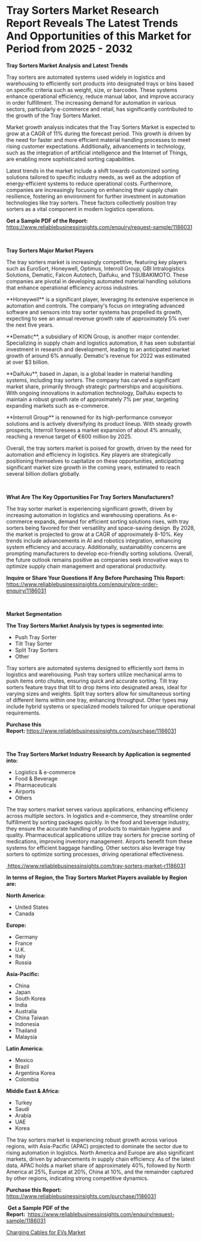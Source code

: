 <p><h1>Tray Sorters Market Research Report Reveals The Latest Trends And Opportunities of this Market for Period from 2025 - 2032</h1></p><p><strong>Tray Sorters Market Analysis and Latest Trends</strong></p>
<p><p>Tray sorters are automated systems used widely in logistics and warehousing to efficiently sort products into designated trays or bins based on specific criteria such as weight, size, or barcodes. These systems enhance operational efficiency, reduce manual labor, and improve accuracy in order fulfillment. The increasing demand for automation in various sectors, particularly e-commerce and retail, has significantly contributed to the growth of the Tray Sorters Market.</p><p>Market growth analysis indicates that the Tray Sorters Market is expected to grow at a CAGR of 11% during the forecast period. This growth is driven by the need for faster and more efficient material handling processes to meet rising customer expectations. Additionally, advancements in technology, such as the integration of artificial intelligence and the Internet of Things, are enabling more sophisticated sorting capabilities.</p><p>Latest trends in the market include a shift towards customized sorting solutions tailored to specific industry needs, as well as the adoption of energy-efficient systems to reduce operational costs. Furthermore, companies are increasingly focusing on enhancing their supply chain resilience, fostering an environment for further investment in automation technologies like tray sorters. These factors collectively position tray sorters as a vital component in modern logistics operations.</p></p>
<p><strong>Get a Sample PDF of the Report:&nbsp;</strong> <a href="https://www.reliablebusinessinsights.com/enquiry/request-sample/1186031?utm_campaign=1117&utm_medium=2&utm_source=Github&utm_content=ia&utm_term=11012025&utm_id=tray-sorters">https://www.reliablebusinessinsights.com/enquiry/request-sample/1186031</a></p>
<p>&nbsp;</p>
<p><strong>Tray Sorters Major Market Players</strong></p>
<p><p>The tray sorters market is increasingly competitive, featuring key players such as EuroSort, Honeywell, Optimus, Interroll Group, GBI Intralogistics Solutions, Dematic, Falcon Autotech, Daifuku, and TSUBAKIMOTO. These companies are pivotal in developing automated material handling solutions that enhance operational efficiency across industries.</p><p>**Honeywell** is a significant player, leveraging its extensive experience in automation and controls. The company's focus on integrating advanced software and sensors into tray sorter systems has propelled its growth, expecting to see an annual revenue growth rate of approximately 5% over the next five years.</p><p>**Dematic**, a subsidiary of KION Group, is another major contender. Specializing in supply chain and logistics automation, it has seen substantial investment in research and development, leading to an anticipated market growth of around 6% annually. Dematic's revenue for 2022 was estimated at over $3 billion.</p><p>**Daifuku**, based in Japan, is a global leader in material handling systems, including tray sorters. The company has carved a significant market share, primarily through strategic partnerships and acquisitions. With ongoing innovations in automation technology, Daifuku expects to maintain a robust growth rate of approximately 7% per year, targeting expanding markets such as e-commerce.</p><p>**Interroll Group** is renowned for its high-performance conveyor solutions and is actively diversifying its product lineup. With steady growth prospects, Interroll foresees a market expansion of about 4% annually, reaching a revenue target of €600 million by 2025.</p><p>Overall, the tray sorters market is poised for growth, driven by the need for automation and efficiency in logistics. Key players are strategically positioning themselves to capitalize on these opportunities, anticipating significant market size growth in the coming years, estimated to reach several billion dollars globally.</p></p>
<p>&nbsp;</p>
<p><strong>What Are The Key Opportunities For Tray Sorters Manufacturers?</strong></p>
<p><p>The tray sorter market is experiencing significant growth, driven by increasing automation in logistics and warehousing operations. As e-commerce expands, demand for efficient sorting solutions rises, with tray sorters being favored for their versatility and space-saving design. By 2028, the market is projected to grow at a CAGR of approximately 8-10%. Key trends include advancements in AI and robotics integration, enhancing system efficiency and accuracy. Additionally, sustainability concerns are prompting manufacturers to develop eco-friendly sorting solutions. Overall, the future outlook remains positive as companies seek innovative ways to optimize supply chain management and operational productivity.</p></p>
<p><strong>Inquire or Share Your Questions If Any Before Purchasing This Report:</strong> <a href="https://www.reliablebusinessinsights.com/enquiry/pre-order-enquiry/1186031?utm_campaign=1117&utm_medium=2&utm_source=Github&utm_content=ia&utm_term=11012025&utm_id=tray-sorters">https://www.reliablebusinessinsights.com/enquiry/pre-order-enquiry/1186031</a></p>
<p>&nbsp;</p>
<p><strong>Market Segmentation</strong></p>
<p><strong>The Tray Sorters Market Analysis by types is segmented into:</strong></p>
<p><ul><li>Push Tray Sorter</li><li>Tilt Tray Sorter</li><li>Split Tray Sorters</li><li>Other</li></ul></p>
<p><p>Tray sorters are automated systems designed to efficiently sort items in logistics and warehousing. Push tray sorters utilize mechanical arms to push items onto chutes, ensuring quick and accurate sorting. Tilt tray sorters feature trays that tilt to drop items into designated areas, ideal for varying sizes and weights. Split tray sorters allow for simultaneous sorting of different items within one tray, enhancing throughput. Other types may include hybrid systems or specialized models tailored for unique operational requirements.</p></p>
<p><strong>Purchase this Report:&nbsp;</strong><a href="https://www.reliablebusinessinsights.com/purchase/1186031?utm_campaign=1117&utm_medium=2&utm_source=Github&utm_content=ia&utm_term=11012025&utm_id=tray-sorters">https://www.reliablebusinessinsights.com/purchase/1186031</a></p>
<p>&nbsp;</p>
<p><strong>The Tray Sorters Market Industry Research by Application is segmented into:</strong></p>
<p><ul><li>Logistics & e-commerce</li><li>Food & Beverage</li><li>Pharmaceuticals</li><li>Airports</li><li>Others</li></ul></p>
<p><p>The tray sorters market serves various applications, enhancing efficiency across multiple sectors. In logistics and e-commerce, they streamline order fulfillment by sorting packages quickly. In the food and beverage industry, they ensure the accurate handling of products to maintain hygiene and quality. Pharmaceutical applications utilize tray sorters for precise sorting of medications, improving inventory management. Airports benefit from these systems for efficient baggage handling. Other sectors also leverage tray sorters to optimize sorting processes, driving operational effectiveness.</p></p>
<p><a href="https://www.reliablebusinessinsights.com/tray-sorters-market-r1186031?utm_campaign=1117&utm_medium=2&utm_source=Github&utm_content=ia&utm_term=11012025&utm_id=tray-sorters">&nbsp;https://www.reliablebusinessinsights.com/tray-sorters-market-r1186031</a></p>
<p><strong>In terms of Region, the Tray Sorters Market Players available by Region are:</strong></p>
<p>
    <p> <strong> North America: </strong>
        <ul>
            <li>United States</li>
            <li>Canada</li>
        </ul>
        </p> 
    <p> <strong> Europe: </strong>
        <ul>
            <li>Germany</li>
            <li>France</li>
            <li>U.K.</li>
            <li>Italy</li>
            <li>Russia</li>
        </ul>
        </p> 
    <p> <strong> Asia-Pacific: </strong>
        <ul>
            <li>China</li>
            <li>Japan</li>
            <li>South Korea</li>
            <li>India</li>
            <li>Australia</li>
            <li>China Taiwan</li>
            <li>Indonesia</li>
            <li>Thailand</li>
            <li>Malaysia</li>
        </ul>
        </p> 
    <p> <strong> Latin America: </strong>
        <ul>
            <li>Mexico</li>
            <li>Brazil</li>
            <li>Argentina Korea</li>
            <li>Colombia</li>
        </ul>
        </p> 
    <p> <strong> Middle East & Africa: </strong>
        <ul>
            <li>Turkey</li>
            <li>Saudi</li>
            <li>Arabia</li>
            <li>UAE</li>
            <li>Korea</li>
        </ul>
    </p>
    </p>
<p><p>The tray sorters market is experiencing robust growth across various regions, with Asia-Pacific (APAC) projected to dominate the sector due to rising automation in logistics. North America and Europe are also significant markets, driven by advancements in supply chain efficiency. As of the latest data, APAC holds a market share of approximately 40%, followed by North America at 25%, Europe at 20%, China at 10%, and the remainder captured by other regions, indicating strong competitive dynamics.</p></p>
<p><strong>Purchase this Report: </strong><a href="https://www.reliablebusinessinsights.com/purchase/1186031?utm_campaign=1117&utm_medium=2&utm_source=Github&utm_content=ia&utm_term=11012025&utm_id=tray-sorters">https://www.reliablebusinessinsights.com/purchase/1186031</a></p>
<p>&nbsp;<strong>Get a Sample PDF of the Report:&nbsp;&nbsp;</strong><a href="https://www.reliablebusinessinsights.com/enquiry/request-sample/1186031?utm_campaign=1117&utm_medium=2&utm_source=Github&utm_content=ia&utm_term=11012025&utm_id=tray-sorters">https://www.reliablebusinessinsights.com/enquiry/request-sample/1186031</a></p>
<p><strong></strong></p>
<p><p><a href="https://github.com/locarol73/Market-Research-Report-List-1/blob/main/charging-cables-for-evs-market.md?utm_campaign=1117&utm_medium=2&utm_source=Github&utm_content=ia&utm_term=11012025&utm_id=tray-sorters">Charging Cables for EVs Market</a></p></p>
